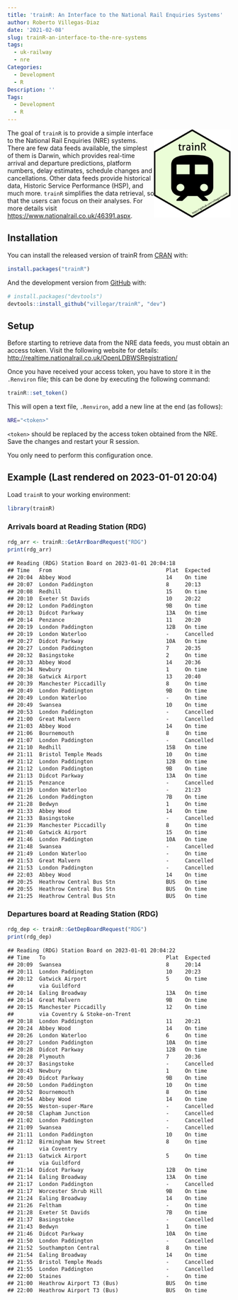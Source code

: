 ```yaml
---
title: 'trainR: An Interface to the National Rail Enquiries Systems'
author: Roberto Villegas-Diaz
date: '2021-02-08'
slug: trainR-an-interface-to-the-nre-systems
tags:
  - uk-railway
  - nre
Categories:
  - Development
  - R
Description: ''
Tags:
  - Development
  - R
---
```


<img src="https://raw.githubusercontent.com/villegar/trainR/main/inst/images/logo.png" alt="logo" align="right" height=200px/>

The goal of `trainR` is to provide a simple interface to the 
National Rail Enquiries (NRE) systems. There are few data feeds 
available, the simplest of them is Darwin, which provides real-time 
arrival and departure predictions, platform numbers, delay estimates, 
schedule changes and cancellations. Other data feeds provide historical 
data, Historic Service Performance (HSP), and much more. `trainR` 
simplifies the data retrieval, so that the users can focus on their 
analyses. For more details visit 
https://www.nationalrail.co.uk/46391.aspx.

## Installation

You can install the released version of trainR from [CRAN](https://CRAN.R-project.org) with:

``` r
install.packages("trainR")
```

And the development version from [GitHub](https://github.com/) with:

``` r
# install.packages("devtools")
devtools::install_github("villegar/trainR", "dev")
```

## Setup
Before starting to retrieve data from the NRE data feeds, you must obtain an access token. 
Visit the following website for details: http://realtime.nationalrail.co.uk/OpenLDBWSRegistration/

Once you have received your access token, you have to store it in the `.Renviron` file; this can be 
done by executing the following command:


```r
trainR::set_token()
```

This will open a text file, `.Renviron`, add a new line at the end (as follows):

```bash
NRE="<token>"
```

`<token>` should be replaced by the access token obtained from the NRE. Save the changes and restart 
your R session.

You only need to perform this configuration once.

## Example (Last rendered on 2023-01-01 20:04)

Load `trainR` to your working environment:

```r
library(trainR)
```

### Arrivals board at Reading Station (RDG)


```r
rdg_arr <- trainR::GetArrBoardRequest("RDG")
print(rdg_arr)
```

```
## Reading (RDG) Station Board on 2023-01-01 20:04:18
## Time   From                                    Plat  Expected
## 20:04  Abbey Wood                              14    On time
## 20:07  London Paddington                       8     20:13
## 20:08  Redhill                                 15    On time
## 20:10  Exeter St Davids                        10    20:22
## 20:12  London Paddington                       9B    On time
## 20:13  Didcot Parkway                          13A   On time
## 20:14  Penzance                                11    20:20
## 20:19  London Paddington                       12B   On time
## 20:19  London Waterloo                         -     Cancelled
## 20:27  Didcot Parkway                          10A   On time
## 20:27  London Paddington                       7     20:35
## 20:32  Basingstoke                             2     On time
## 20:33  Abbey Wood                              14    20:36
## 20:34  Newbury                                 1     On time
## 20:38  Gatwick Airport                         13    20:40
## 20:39  Manchester Piccadilly                   8     On time
## 20:49  London Paddington                       9B    On time
## 20:49  London Waterloo                         -     On time
## 20:49  Swansea                                 10    On time
## 20:53  London Paddington                       -     Cancelled
## 21:00  Great Malvern                           -     Cancelled
## 21:03  Abbey Wood                              14    On time
## 21:06  Bournemouth                             8     On time
## 21:07  London Paddington                       -     Cancelled
## 21:10  Redhill                                 15B   On time
## 21:11  Bristol Temple Meads                    10    On time
## 21:12  London Paddington                       12B   On time
## 21:12  London Paddington                       9B    On time
## 21:13  Didcot Parkway                          13A   On time
## 21:15  Penzance                                -     Cancelled
## 21:19  London Waterloo                         -     21:23
## 21:26  London Paddington                       7B    On time
## 21:28  Bedwyn                                  1     On time
## 21:33  Abbey Wood                              14    On time
## 21:33  Basingstoke                             -     Cancelled
## 21:39  Manchester Piccadilly                   8     On time
## 21:40  Gatwick Airport                         15    On time
## 21:46  London Paddington                       10A   On time
## 21:48  Swansea                                 -     Cancelled
## 21:49  London Waterloo                         -     On time
## 21:53  Great Malvern                           -     Cancelled
## 21:53  London Paddington                       -     Cancelled
## 22:03  Abbey Wood                              14    On time
## 20:25  Heathrow Central Bus Stn                BUS   On time
## 20:55  Heathrow Central Bus Stn                BUS   On time
## 21:25  Heathrow Central Bus Stn                BUS   On time
```

### Departures board at Reading Station (RDG)


```r
rdg_dep <- trainR::GetDepBoardRequest("RDG")
print(rdg_dep)
```

```
## Reading (RDG) Station Board on 2023-01-01 20:04:22
## Time   To                                      Plat  Expected
## 20:09  Swansea                                 8     20:14
## 20:11  London Paddington                       10    20:23
## 20:12  Gatwick Airport                         5     On time
##        via Guildford                           
## 20:14  Ealing Broadway                         13A   On time
## 20:14  Great Malvern                           9B    On time
## 20:15  Manchester Piccadilly                   12    On time
##        via Coventry & Stoke-on-Trent           
## 20:18  London Paddington                       11    20:21
## 20:24  Abbey Wood                              14    On time
## 20:26  London Waterloo                         6     On time
## 20:27  London Paddington                       10A   On time
## 20:28  Didcot Parkway                          12B   On time
## 20:28  Plymouth                                7     20:36
## 20:37  Basingstoke                             -     Cancelled
## 20:43  Newbury                                 1     On time
## 20:49  Didcot Parkway                          9B    On time
## 20:50  London Paddington                       10    On time
## 20:52  Bournemouth                             8     On time
## 20:54  Abbey Wood                              14    On time
## 20:55  Weston-super-Mare                       -     Cancelled
## 20:58  Clapham Junction                        -     Cancelled
## 21:02  London Paddington                       -     Cancelled
## 21:09  Swansea                                 -     Cancelled
## 21:11  London Paddington                       10    On time
## 21:12  Birmingham New Street                   8     On time
##        via Coventry                            
## 21:13  Gatwick Airport                         5     On time
##        via Guildford                           
## 21:14  Didcot Parkway                          12B   On time
## 21:14  Ealing Broadway                         13A   On time
## 21:17  London Paddington                       -     Cancelled
## 21:17  Worcester Shrub Hill                    9B    On time
## 21:24  Ealing Broadway                         14    On time
## 21:26  Feltham                                 -     On time
## 21:28  Exeter St Davids                        7B    On time
## 21:37  Basingstoke                             -     Cancelled
## 21:43  Bedwyn                                  1     On time
## 21:46  Didcot Parkway                          10A   On time
## 21:50  London Paddington                       -     Cancelled
## 21:52  Southampton Central                     8     On time
## 21:54  Ealing Broadway                         14    On time
## 21:55  Bristol Temple Meads                    -     Cancelled
## 21:55  London Paddington                       -     Cancelled
## 22:00  Staines                                 -     On time
## 21:00  Heathrow Airport T3 (Bus)               BUS   On time
## 22:00  Heathrow Airport T3 (Bus)               BUS   On time
```
